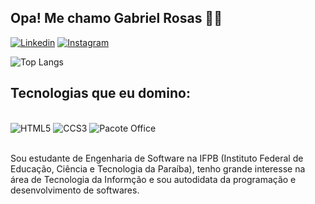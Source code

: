 
## Opa! Me chamo Gabriel Rosas 🤙🏽

[![Linkedin](https://img.shields.io/badge/LinkedIn-0077B5?style=for-the-badge&logo=linkedin&logoColor=white)](https://www.linkedin.com/in/gabriel-rosas-de-oliveira-1b945430b/)
[![Instagram](https://img.shields.io/badge/Instagram-E4405F?style=for-the-badge&logo=instagram&logoColor=white)](https://www.instagram.com/_rosasgabriel/) 

![Top Langs](https://github-readme-stats.vercel.app/api/top-langs/?username=devgabrielrosas&hide_progress=true&theme=dark)

## Tecnologias que eu domino:

<div style="display inline-block"><br/>
    <img alt="HTML5" src="https://img.shields.io/badge/HTML5-E34F26?style=for-the-badge&logo=html5&logoColor=white">
    <img alt="CCS3" src="https://img.shields.io/badge/CSS3-1572B6?style=for-the-badge&logo=css3&logoColor=white">
    <img alt="Pacote Office" src="https://img.shields.io/badge/Microsoft_Office-D83B01?style=for-the-badge&logo=microsoft-office&logoColor=white">
</div> <br/>

 Sou estudante de Engenharia de Software na IFPB (Instituto Federal de Educação, Ciência e Tecnologia da Paraíba), tenho grande interesse na área de Tecnologia da Informção e sou autodidata da programação e desenvolvimento de softwares.
